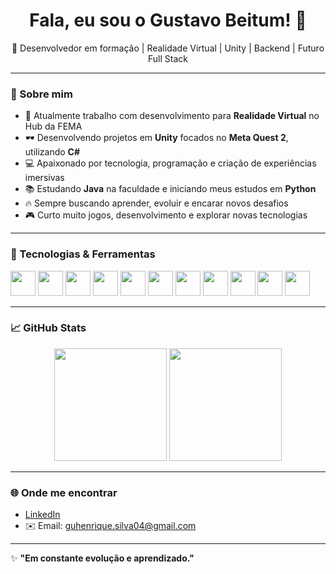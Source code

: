 <h1 align="center">Fala, eu sou o Gustavo Beitum! 👋</h1>

<p align="center">
  🚀 Desenvolvedor em formação | Realidade Virtual | Unity | Backend | Futuro Full Stack
</p>

---

### 🧠 Sobre mim
- 🎯 Atualmente trabalho com desenvolvimento para **Realidade Virtual** no Hub da FEMA
- 🕶️ Desenvolvendo projetos em **Unity** focados no **Meta Quest 2**, utilizando **C#**
- 💻 Apaixonado por tecnologia, programação e criação de experiências imersivas
- 📚 Estudando **Java** na faculdade e iniciando meus estudos em **Python**
- 🔥 Sempre buscando aprender, evoluir e encarar novos desafios
- 🎮 Curto muito jogos, desenvolvimento e explorar novas tecnologias

---

### 🚀 Tecnologias & Ferramentas
<p align="left">
  <img src="https://cdn.jsdelivr.net/gh/devicons/devicon/icons/csharp/csharp-original.svg" width="40" height="40"/>
  <img src="https://cdn.jsdelivr.net/gh/devicons/devicon/icons/unity/unity-original.svg" width="40" height="40"/>
  <img src="https://cdn.jsdelivr.net/gh/devicons/devicon/icons/java/java-original.svg" width="40" height="40"/>
  <img src="https://cdn.jsdelivr.net/gh/devicons/devicon/icons/python/python-original.svg" width="40" height="40"/>
  <img src="https://cdn.jsdelivr.net/gh/devicons/devicon/icons/php/php-original.svg" width="40" height="40"/>
  <img src="https://cdn.jsdelivr.net/gh/devicons/devicon/icons/laravel/laravel-plain.svg" width="40" height="40"/>
  <img src="https://cdn.jsdelivr.net/gh/devicons/devicon/icons/mysql/mysql-original.svg" width="40" height="40"/>
  <img src="https://cdn.jsdelivr.net/gh/devicons/devicon/icons/html5/html5-original.svg" width="40" height="40"/>
  <img src="https://cdn.jsdelivr.net/gh/devicons/devicon/icons/css3/css3-original.svg" width="40" height="40"/>
  <img src="https://cdn.jsdelivr.net/gh/devicons/devicon/icons/javascript/javascript-original.svg" width="40" height="40"/>
  <img src="https://cdn.jsdelivr.net/gh/devicons/devicon/icons/git/git-original.svg" width="40" height="40"/>
</p>

---

### 📈 GitHub Stats
<div align="center">
  <img height="180em" src="https://github-readme-stats.vercel.app/api?username=gustavobeitum&show_icons=true&theme=tokyonight&include_all_commits=true&count_private=true"/>
  <img height="180em" src="https://github-readme-stats.vercel.app/api/top-langs/?username=gustavobeitum&layout=compact&langs_count=7&theme=tokyonight"/>
</div>

---

### 🌐 Onde me encontrar
- [LinkedIn]([https://www.linkedin.com/in/seu-link-aqui](https://www.linkedin.com/in/gustavo-beitum/))  
- ✉️ Email: guhenrique.silva04@gmail.com

---

✨ **"Em constante evolução e aprendizado."**
